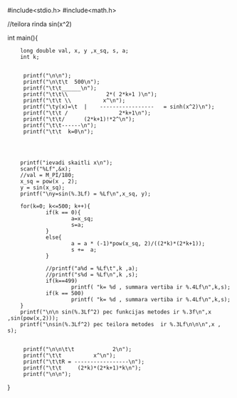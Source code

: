 #include<stdio.h>
#include<math.h>

//teilora rinda sin(x^2)

int main(){

        long double val, x, y ,x_sq, s, a;
        int k;


         printf("\n\n");
         printf("\n\t\t  500\n");
         printf("\t\t______\n");
         printf("\t\t\\            2*( 2*k+1 )\n");
         printf("\t\t \\          x^\n");
         printf("\ty(x)=\t  |    -----------------   = sinh(x^2)\n");
         printf("\t\t /                2*k+1\n");
         printf("\t\t/      (2*k+1)!*2^\n");
         printf("\t\t------\n");
         printf("\t\t  k=0\n");
 



        printf("ievadi skaitli x\n");
        scanf("%Lf",&x);
        //val = M_PI/180;
        x_sq = pow(x , 2);
        y = sin(x_sq);
        printf("\ny=sin(%.3Lf) = %Lf\n",x_sq, y);

        for(k=0; k<=500; k++){
                if(k == 0){
                        a=x_sq;
                        s=a;
                }
                else{
                        a = a * (-1)*pow(x_sq, 2)/((2*k)*(2*k+1));
                        s +=  a;
                }

                //printf("a%d = %Lf\t",k ,a);
                //printf("s%d = %Lf\n",k ,s);
                if(k==499)
                        printf( "k= %d , summara vertiba ir %.4Lf\n",k,s);
                if(k == 500)
                        printf( "k= %d , summara vertiba ir %.4Lf\n",k,s);
        }
        printf("\n\n sin(%.3Lf^2) pec funkcijas metodes ir %.3f\n",x ,sin(pow(x,2)));
        printf("\nsin(%.3Lf^2) pec teilora metodes  ir %.3Lf\n\n\n",x , s);


         printf("\n\n\t\t            2\n");
         printf("\t\t          x^\n");
         printf("\t\tR = -----------------\n");
         printf("\t\t     (2*k)*(2*k+1)*k\n");
         printf("\n\n");


}


